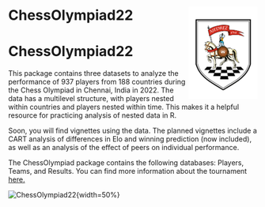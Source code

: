 # ChessOlympiad22 <a href='https://github.com/focardozom/ChessOlympiad22'><img src='inst/ChessOlympiad22.jpg' align="right" width="139" /></a>

# ChessOlympiad22

This package contains three datasets to analyze the performance of 937 players from 188 countries during the Chess Olympiad in Chennai, India in 2022. The data has a multilevel structure, with players nested within countries and players nested within time. This makes it a helpful resource for practicing analysis of nested data in R.

Soon, you will find vignettes using the data. The planned vignettes include a CART analysis of differences in Elo and winning prediction (now included), as well as an analysis of the effect of peers on individual performance.

The ChessOlympiad package contains the following databases: Players, Teams, and Results. You can find more information about the tournament [here.](https://chess-results.com/tnr653631.aspx?lan=1&flag=30&turdet=YES)

![ChessOlympiad22](){width=50%}
